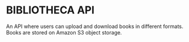 # BIBLIOTHECA API

An API where users can upload and download books in different formats. Books are stored on Amazon S3 object storage.